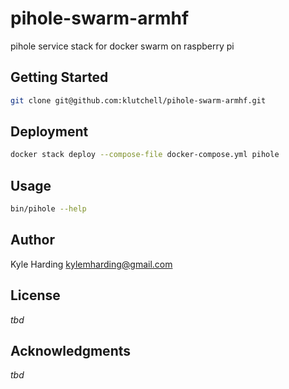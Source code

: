 # pihole-swarm-armhf #

pihole service stack for docker swarm on raspberry pi

## Getting Started

```bash
git clone git@github.com:klutchell/pihole-swarm-armhf.git
```

## Deployment

```bash
docker stack deploy --compose-file docker-compose.yml pihole 
```

## Usage

```bash
bin/pihole --help
```

## Author

Kyle Harding <kylemharding@gmail.com>

## License

_tbd_

## Acknowledgments

_tbd_
